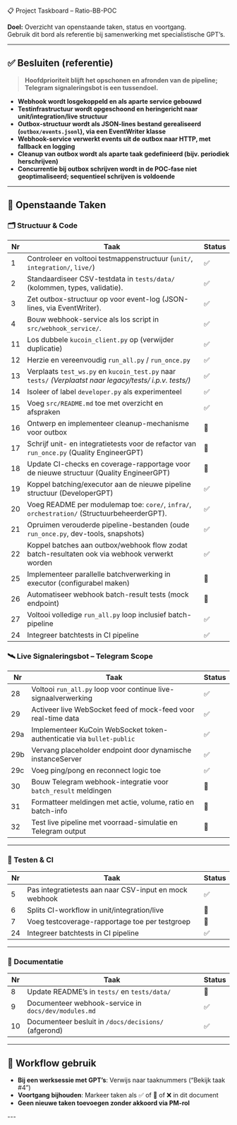 📋 Project Taskboard – Ratio-BB-POC

**Doel:** Overzicht van openstaande taken, status en voortgang.  
Gebruik dit bord als referentie bij samenwerking met specialistische GPT’s.

---

## ✅ Besluiten (referentie)

> **Hoofdprioriteit blijft het opschonen en afronden van de pipeline; Telegram signaleringsbot is een tussendoel.**

- **Webhook wordt losgekoppeld en als aparte service gebouwd**  
- **Testinfrastructuur wordt opgeschoond en heringericht naar unit/integration/live structuur**  
- **Outbox-structuur wordt als JSON-lines bestand gerealiseerd (`outbox/events.jsonl`), via een EventWriter klasse**  
- **Webhook-service verwerkt events uit de outbox naar HTTP, met fallback en logging**  
- **Cleanup van outbox wordt als aparte taak gedefinieerd (bijv. periodiek herschrijven)**  
- **Concurrentie bij outbox schrijven wordt in de POC-fase niet geoptimaliseerd; sequentieel schrijven is voldoende**

---

## 🚧 Openstaande Taken

### 🗂️ Structuur & Code

| Nr | Taak | Status |
|----|----------------------------------------------------------------------------------------------------------|----|
| 1  | Controleer en voltooi testmappenstructuur (`unit/`, `integration/`, `live/`)                             | ✅ |
| 2  | Standaardiseer CSV-testdata in `tests/data/` (kolommen, types, validatie).                               | ✅ |
| 3  | Zet outbox-structuur op voor event-log (JSON-lines, via EventWriter).                                    | ✅ |
| 4  | Bouw webhook-service als los script in `src/webhook_service/`.                                           | ✅ |
| 11 | Los dubbele `kucoin_client.py` op (verwijder duplicatie)                                                 | ✅ |
| 12 | Herzie en vereenvoudig `run_all.py` / `run_once.py`                                                      | ✅ |
| 13 | Verplaats `test_ws.py` en `kucoin_test.py` naar `tests/` *(Verplaatst naar legacy/tests/ i.p.v. tests/)* | ✅ |
| 14 | Isoleer of label `developer.py` als experimenteel                                                        | ✅ |
| 15 | Voeg `src/README.md` toe met overzicht en afspraken                                                      | ✅ |
| 16 | Ontwerp en implementeer cleanup-mechanisme voor outbox                                                   | 🔄 |
| 17 | Schrijf unit- en integratietests voor de refactor van `run_once.py` (Quality EngineerGPT)                | 🔄 |
| 18 | Update CI-checks en coverage-rapportage voor de nieuwe structuur (Quality EngineerGPT)                   | 🔄 |
| 19 | Koppel batching/executor aan de nieuwe pipeline structuur (DeveloperGPT)                                 | ✅ |
| 20 | Voeg README per modulemap toe: `core/`, `infra/`, `orchestration/` (StructuurbeheerderGPT).              | ✅ |
| 21 | Opruimen verouderde pipeline-bestanden (oude `run_once.py`, dev-tools, snapshots)                        | ✅ |
| 22 | Koppel batches aan outbox/webhook flow zodat batch-resultaten ook via webhook verwerkt worden            | ✅ |
| 25 | Implementeer parallelle batchverwerking in executor (configurabel maken)                                 | 🔄 |
| 26 | Automatiseer webhook batch-result tests (mock endpoint)                                                  | 🔄 |
| 27 | Voltooi volledige `run_all.py` loop inclusief batch-pipeline                                             | ✅ |
| 24 | Integreer batchtests in CI pipeline                                                                      | ✅ |

### 🛰️ Live Signaleringsbot – Telegram Scope

| Nr | Taak | Status |
|----|------------------------------------------------------------------------|----|
| 28 | Voltooi `run_all.py` loop voor continue live-signaalverwerking         | ✅ |
| 29 | Activeer live WebSocket feed of mock-feed voor real-time data          | ✅ |
| 29a | Implementeer KuCoin WebSocket token-authenticatie via `bullet-public` | ✅ |
| 29b | Vervang placeholder endpoint door dynamische instanceServer           | ✅ |
| 29c | Voeg ping/pong en reconnect logic toe                                 | ✅ |
| 30 | Bouw Telegram webhook-integratie voor `batch_result` meldingen         | 🔄 |
| 31 | Formatteer meldingen met actie, volume, ratio en batch-info            | 🔄 |
| 32 | Test live pipeline met voorraad-simulatie en Telegram output           | 🔄 |

---

### 🧪 Testen & CI

| Nr | Taak | Status |
|----|-------------------------------------------------------|----|
| 5 | Pas integratietests aan naar CSV-input en mock webhook | ✅ |
| 6 | Splits CI-workflow in unit/integration/live            | 🔄 |
| 7 | Voeg testcoverage-rapportage toe per testgroep         | 🔄 |
| 24 | Integreer batchtests in CI pipeline                   | ✅ |

---

### 📝 Documentatie

| Nr | Taak | Status |
|----|------------------------------------------------------|----|
| 8 | Update README’s in `tests/` en `tests/data/`          | 🔄 |
| 9 | Documenteer webhook-service in `docs/dev/modules.md`  | ✅ |
| 10 | Documenteer besluit in `/docs/decisions/` (afgerond) | ✅ |

---

## 🔄 Workflow gebruik

- **Bij een werksessie met GPT’s**: Verwijs naar taaknummers (“Bekijk taak #4”)
- **Voortgang bijhouden**: Markeer taken als ✅ of 🔄 of ❌ in dit document
- **Geen nieuwe taken toevoegen zonder akkoord via PM-rol**

---</file>